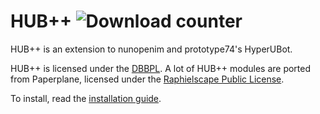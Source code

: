 # HUB++ ![Download counter](https://img.shields.io/github/downloads/userbot8895/HUB-Plus/latest/total?color=%23aaaaa&label=downloads)

HUB++ is an extension to nunopenim and prototype74's HyperUBot.

HUB++ is licensed under the [DBBPL](https://github.com/userbot8895/HUB-Plus/blob/master/licenses/DBBPL.md). A lot of HUB++ modules are ported from Paperplane, licensed under the [Raphielscape Public License](https://github.com/userbot8895/HUB-Plus/blob/master/licenses/RPL.txt).

To install, read the [installation guide](https://github.com/userbot8895/HUB-Plus/blob/master/guides/Install.md).
